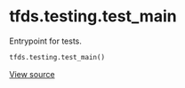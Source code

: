 <div itemscope itemtype="http://developers.google.com/ReferenceObject">
<meta itemprop="name" content="tfds.testing.test_main" />
<meta itemprop="path" content="Stable" />
</div>

# tfds.testing.test_main

Entrypoint for tests.

``` python
tfds.testing.test_main()
```

<a target="_blank" href="https://github.com/tensorflow/datasets/tree/master/tensorflow_datasets/testing/test_utils.py">View
source</a>

<!-- Placeholder for "Used in" -->
